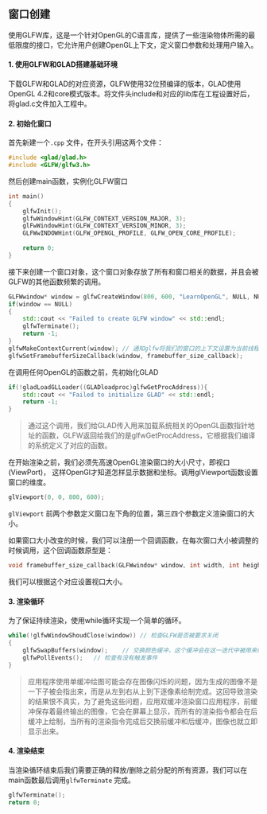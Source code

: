 ## 窗口创建

使用GLFW库，这是一个针对OpenGL的C语言库，提供了一些渲染物体所需的最低限度的接口，它允许用户创建OpenGL上下文，定义窗口参数和处理用户输入。

#### 1. 使用GLFW和GLAD搭建基础环境

下载GLFW和GLAD的对应资源，GLFW使用32位预编译的版本，GLAD使用OpenGL 4.2和core模式版本。将文件头include和对应的lib库在工程设置好后，将glad.c文件加入工程中。

#### 2. 初始化窗口

首先新建一个`.cpp` 文件，在开头引用这两个文件：

```c++
#include <glad/glad.h>
#include <GLFW/glfw3.h>
```

然后创建main函数，实例化GLFW窗口

```c++
int main()
{
    glfwInit();
    glfwWindowHint(GLFW_CONTEXT_VERSION_MAJOR, 3);
    glFwWindowHint(GLFW_CONTEXT_VERSION_MINOR, 3);
    GLFWwINDOWHint(GLFW_OPENGL_PROFILE, GLFW_OPEN_CORE_PROFILE);
    
    return 0;
}
```

接下来创建一个窗口对象，这个窗口对象存放了所有和窗口相关的数据，并且会被GLFW的其他函数频繁的调用。

```c++
GLFWwindow* window = glfwCreateWindow(800, 600, "LearnOpenGL", NULL, NULL);
if(window == NULL)
{
    std::cout << "Failed to create GLFW window" << std::endl;
    glfwTerminate();
    return -1;
}
glfwMakeContextCurrent(window);	// 通知glfw将我们的窗口的上下文设置为当前线程的上下文
glfwSetFramebufferSizeCallback(window, framebuffer_size_callback);		// 设置屏幕变化的回调
```

在调用任何OpenGL的函数之前，先初始化GLAD

```c++
if(!gladLoadGLLoader((GLADloadproc)glfwGetProcAddress)){
    std::cout << "Failed to initialize GLAD" << std::endl;
    return -1;
}
```

> 通过这个调用，我们给GLAD传入用来加载系统相关的OpenGL函数指针地址的函数，GLFW返回给我们的是glfwGetProcAddress，它根据我们编译的系统定义了对应的函数。

在开始渲染之前，我们必须先高速OpenGL渲染窗口的大小尺寸，即视口(ViewPort)， 这样OpenGl才知道怎样显示数据和坐标。调用glViewport函数设置窗口的维度。

```c++
glViewport(0, 0, 800, 600);
```

`glViewport` 前两个参数定义窗口左下角的位置，第三四个参数定义渲染窗口的大小。

如果窗口大小改变的时候，我们可以注册一个回调函数，在每次窗口大小被调整的时候调用，这个回调函数原型是：

```c++
void framebuffer_size_callback(GLFWwindow* window, int width, int height);
```

我们可以根据这个对应设置视口大小。

#### 3. 渲染循环

为了保证持续渲染，使用while循环实现一个简单的循环。

```c++
while(!glfwWindowShoudClose(window)) // 检查GLFW是否被要求关闭
{
    glfwSwapBuffers(window);	// 交换颜色缓冲，这个缓冲会在这一迭代中被用来绘制，并且作为输出显示在屏幕上
    glfwPollEvents();	// 检查有没有触发事件
}
```

> 应用程序使用单缓冲绘图可能会存在图像闪烁的问题，因为生成的图像不是一下子被会指出来，而是从左到右从上到下逐像素绘制完成。这回导致渲染的结果恨不真实，为了避免这些问题，应用双缓冲渲染窗口应用程序，前缓冲保存着最终输出的图像，它会在屏幕上显示，而所有的渲染指令都会在后缓冲上绘制，当所有的渲染指令完成后交换前缓冲和后缓冲，图像也就立即显示出来。

#### 4. 渲染结束

当渲染循环结束后我们需要正确的释放/删除之前分配的所有资源，我们可以在main函数最后调用`glfwTerminate` 完成。

```c++
glfwTerminate();
return 0;
```

